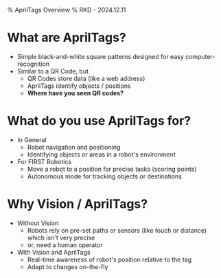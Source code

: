 % AprilTags Overview
% RKD - 2024.12.11


# What are AprilTags?

* Simple black-and-white square patterns designed for easy computer-recognition
* Similar to a QR Code, but
   * QR Codes store data (like a web address)
   * AprilTags identify objects / positions
   * **Where have you seen QR codes?**


# What do you use AprilTags for?
* In General
   * Robot navigation and positioning
   * Identifying objects or areas in a robot's environment
* For FIRST Robotics
    * Move a robot to a position for precise tasks (scoring points)
    * Autonomous mode for tracking objects or destinations

# Why Vision / AprilTags?
* Without Vision
   * Robots rely on pre-set paths or sensors (like touch or distance) which isn't very precise
   * or, need a human operator
* WIth Vision and AprilTags
   * Real-time awareness of robot's position relative to the tag
   * Adapt to changes on-the-fly







